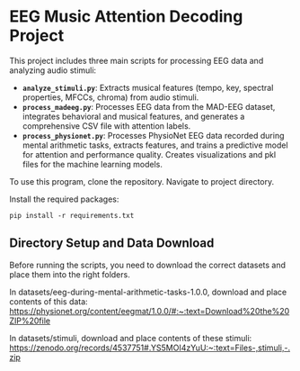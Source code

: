 # EEG Music Attention Decoding Project

This project includes three main scripts for processing EEG data and analyzing audio stimuli:

- **`analyze_stimuli.py`**: Extracts musical features (tempo, key, spectral properties, MFCCs, chroma) from audio stimuli.
- **`process_madeeg.py`**: Processes EEG data from the MAD-EEG dataset, integrates behavioral and musical features, and generates a comprehensive CSV file with attention labels. 
- **`process_physionet.py`**: Processes PhysioNet EEG data recorded during mental arithmetic tasks, extracts features, and trains a predictive model for attention and performance quality. Creates visualizations and pkl files for the machine learning models.

To use this program, clone the repository. Navigate to project directory. 

Install the required packages:

```pip install -r requirements.txt```

## Directory Setup and Data Download

Before running the scripts, you need to download the correct datasets and place them into the right folders. 

In datasets/eeg-during-mental-arithmetic-tasks-1.0.0, download and place contents of this data: https://physionet.org/content/eegmat/1.0.0/#:~:text=Download%20the%20ZIP%20file

In datasets/stimuli, download and place contents of these stimuli: https://zenodo.org/records/4537751#.YS5MOI4zYuU:~:text=Files-,stimuli,-.zip
